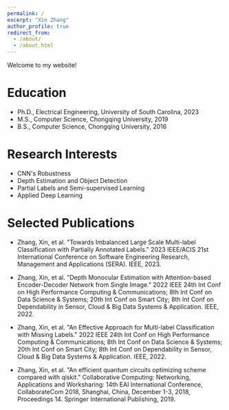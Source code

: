```yaml
---
permalink: /
excerpt: "Xin Zhang"
author_profile: true
redirect_from: 
  - /about/
  - /about.html
---
```

Welcome to my website!

Education
======
- Ph.D., Electrical Engineering, University of South Carolina, 2023
- M.S., Computer Science, Chongqing University, 2019
- B.S., Computer Science, Chongqing University, 2016

Research Interests
======
- CNN's Robustness
- Depth Estimation and Object Detection
- Partial Labels and Semi-supervised Learning
- Applied Deep Learning

Selected Publications
======
- Zhang, Xin, et al. "Towards Imbalanced Large Scale Multi-label Classification with Partially Annotated Labels." 2023 IEEE/ACIS 21st International Conference on Software Engineering Research, Management and Applications (SERA). IEEE, 2023.

- Zhang, Xin, et al. "Depth Monocular Estimation with Attention-based Encoder-Decoder Network from Single Image." 2022 IEEE 24th Int Conf on High Performance Computing & Communications; 8th Int Conf on Data Science & Systems; 20th Int Conf on Smart City; 8th Int Conf on Dependability in Sensor, Cloud & Big Data Systems & Application. IEEE, 2022.

- Zhang, Xin, et al. "An Effective Approach for Multi-label Classification with Missing Labels." 2022 IEEE 24th Int Conf on High Performance Computing & Communications; 8th Int Conf on Data Science & Systems; 20th Int Conf on Smart City; 8th Int Conf on Dependability in Sensor, Cloud & Big Data Systems & Application. IEEE, 2022.

- Zhang, Xin, et al. "An efficient quantum circuits optimizing scheme compared with qiskit." Collaborative Computing: Networking, Applications and Worksharing: 14th EAI International Conference, CollaborateCom 2018, Shanghai, China, December 1-3, 2018, Proceedings 14. Springer International Publishing, 2019.


